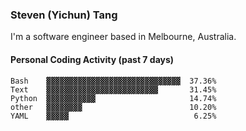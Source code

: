 ### Steven (Yichun) Tang

I'm a software engineer based in Melbourne, Australia.

#### Personal Coding Activity (past 7 days)
```
Bash    ▓▓▓▓▓▓▓▓▓▓▓▓▓▓▓▓▓▓▓▓▓▓▓▓▓▓▓▓▓▓  37.36%
Text    ▓▓▓▓▓▓▓▓▓▓▓▓▓▓▓▓▓▓▓▓▓▓▓▓▓       31.45%
Python  ▓▓▓▓▓▓▓▓▓▓▓                     14.74%
other   ▓▓▓▓▓▓▓▓                        10.20%
YAML    ▓▓▓▓▓                            6.25%
```
